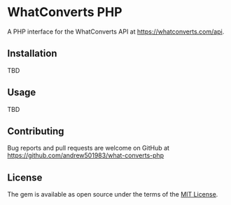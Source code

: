 # WhatConverts PHP 

A PHP interface for the WhatConverts API at https://whatconverts.com/api. 

## Installation

TBD

## Usage

TBD

## Contributing

Bug reports and pull requests are welcome on GitHub at https://github.com/andrew501983/what-converts-php

## License

The gem is available as open source under the terms of the [MIT License](http://opensource.org/licenses/MIT).

